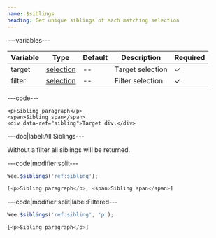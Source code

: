 ```yaml
---
name: $siblings
heading: Get unique siblings of each matching selection
---
```


---variables---

| Variable | Type | Default | Description | Required |
| -- | -- | -- | -- | -- |
| target | [selection](/script#selection) | -- | Target selection | ✓ |
| filter | [selection](/script#selection) | -- | Filter selection | ✓ |

---code---

```markup
<p>Sibling paragraph</p>
<span>Sibling span</span>
<div data-ref="sibling">Target div.</div>
```

---doc|label:All Siblings---

Without a filter all siblings will be returned.

---code|modifier:split---

```javascript
Wee.$siblings('ref:sibling');
```

```javascript
[<p>Sibling paragraph</p>, <span>Sibling span</span>]
```

---code|modifier:split|label:Filtered---

```javascript
Wee.$siblings('ref:sibling', 'p');
```

```javascript
[<p>Sibling paragraph</p>]
```